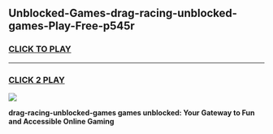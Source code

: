 
## Unblocked-Games-drag-racing-unblocked-games-Play-Free-p545r
<h3>
<a href="https://premium76.site?title=drag-racing-unblocked-games&ref=10A">CLICK TO PLAY</a></h3>
<hr>

<h3>
<a href="https://premium76.site?title=drag-racing-unblocked-games&ref=10A">CLICK 2 PLAY</a>
  
</h3>

<a href="https://premium76.site?title=drag-racing-unblocked-games&ref=10A"><img src="https://clearcache.store/games.png"></a>


**drag-racing-unblocked-games games unblocked: Your Gateway to Fun and Accessible Online Gaming**
